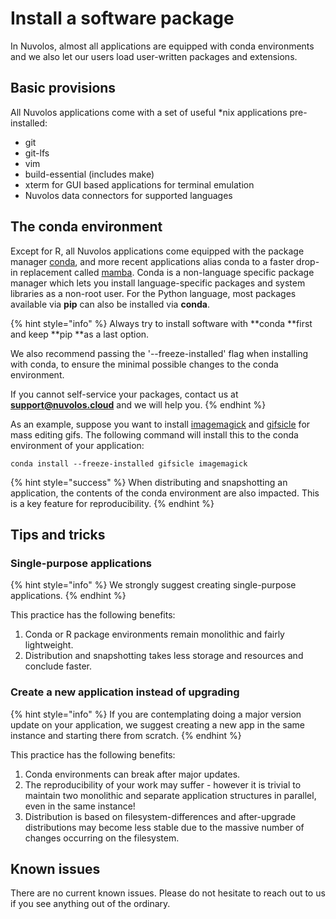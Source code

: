 # Install a software package

In Nuvolos, almost all applications are equipped with conda environments and we also let our users load user-written packages and extensions.

## Basic provisions

All Nuvolos applications come with a set of useful \*nix applications pre-installed:

* git
* git-lfs
* vim
* build-essential (includes make)
* xterm for GUI based applications for terminal emulation
* Nuvolos data connectors for supported languages

## The conda environment

Except for R, all Nuvolos applications come equipped with the package manager [conda](https://docs.conda.io/en/latest/), and more recent applications alias conda to a faster drop-in replacement called [mamba](https://github.com/mamba-org/mamba). Conda is a non-language specific package manager which lets you install language-specific packages and system libraries as a non-root user. For the Python language, most packages available via **pip** can also be installed via **conda**.

{% hint style="info" %}
Always try to install software with **conda **first and keep **pip **as a last option.

We also recommend passing the '--freeze-installed' flag when installing with conda, to ensure the minimal possible changes to the conda environment.

If you cannot self-service your packages, contact us at [**support@nuvolos.cloud**](mailto:support@nuvolos.cloud) and we will help you.
{% endhint %}

As an example, suppose you want to install [imagemagick](https://anaconda.org/conda-forge/imagemagick) and [gifsicle](https://anaconda.org/conda-forge/gifsicle) for mass editing gifs. The following command will install this to the conda environment of your application:

```
conda install --freeze-installed gifsicle imagemagick
```

{% hint style="success" %}
When distributing and snapshotting an application, the contents of the conda environment are also impacted. This is a key feature for reproducibility.
{% endhint %}

## Tips and tricks

### Single-purpose applications

{% hint style="info" %}
We strongly suggest creating single-purpose applications.&#x20;
{% endhint %}

This practice has the following benefits:

1. Conda or R package environments remain monolithic and fairly lightweight.
2. Distribution and snapshotting takes less storage and resources and conclude faster.

### Create a new application instead of upgrading

{% hint style="info" %}
If you are contemplating doing a major version update on your application, we suggest creating a new app in the same instance and starting there from scratch.
{% endhint %}

This practice has the following benefits:

1. Conda environments can break after major updates.
2. The reproducibility of your work may suffer - however it is trivial to maintain two monolithic and separate application structures in parallel, even in the same instance!
3. Distribution is based on filesystem-differences and after-upgrade distributions may become less stable due to the massive number of changes occurring on the filesystem.

## Known issues

There are no current known issues. Please do not hesitate to reach out to us if you see anything out of the ordinary.



